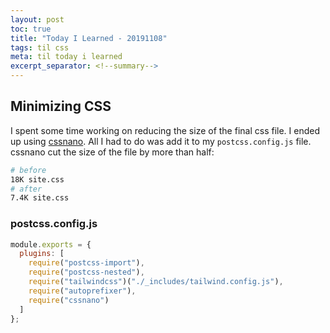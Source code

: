 ```yaml
---
layout: post
toc: true
title: "Today I Learned - 20191108"
tags: til css
meta: til today i learned
excerpt_separator: <!--summary-->
---
```


## Minimizing CSS

I spent some time working on reducing the size of the final css file. I ended up using [cssnano](https://cssnano.co/guides/getting-started/). All I had to do was add it to my `postcss.config.js` file. cssnano cut the size of the file by more than half: 

<!--summary-->

```bash
# before
18K site.css
# after
7.4K site.css
```


### postcss.config.js

```js
module.exports = {
  plugins: [
    require("postcss-import"),
    require("postcss-nested"),
    require("tailwindcss")("./_includes/tailwind.config.js"),
    require("autoprefixer"),
    require("cssnano")
  ]
};
```
